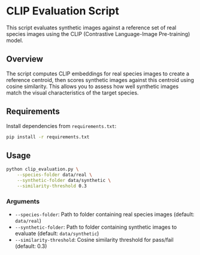 # CLIP Evaluation Script

This script evaluates synthetic images against a reference set of real species images using the CLIP (Contrastive Language-Image Pre-training) model.

## Overview

The script computes CLIP embeddings for real species images to create a reference centroid, then scores synthetic images against this centroid using cosine similarity. This allows you to assess how well synthetic images match the visual characteristics of the target species.


## Requirements

Install dependencies from `requirements.txt`:
```bash
pip install -r requirements.txt
```

## Usage

```bash
python clip_evaluation.py \
    --species-folder data/real \
    --synthetic-folder data/synthetic \
    --similarity-threshold 0.3
```

### Arguments

- `--species-folder`: Path to folder containing real species images (default: `data/real`)
- `--synthetic-folder`: Path to folder containing synthetic images to evaluate (default: `data/synthetic`)
- `--similarity-threshold`: Cosine similarity threshold for pass/fail (default: 0.3)






